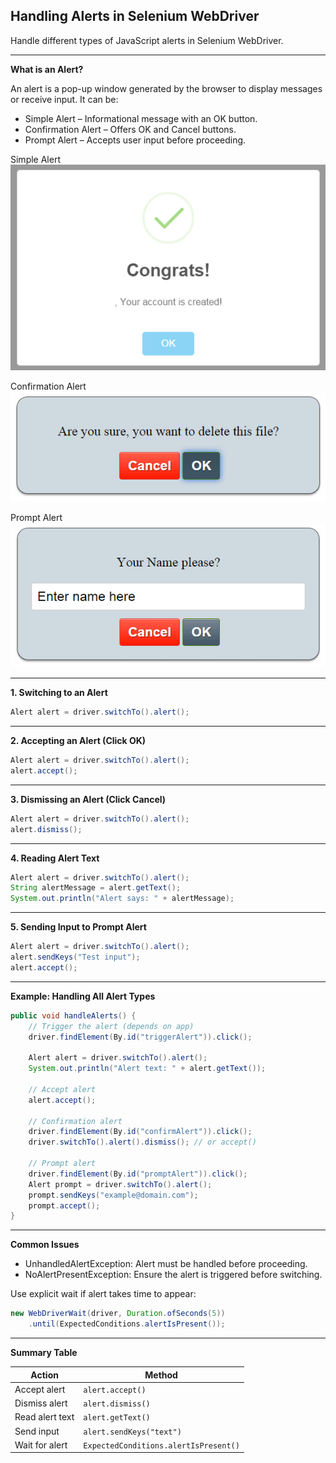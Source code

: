 ## Handling Alerts in Selenium WebDriver

Handle different types of JavaScript alerts in Selenium WebDriver.

---

**What is an Alert?**

An alert is a pop-up window generated by the browser to display messages or receive input. It can be:
- Simple Alert – Informational message with an OK button.
- Confirmation Alert – Offers OK and Cancel buttons.
- Prompt Alert – Accepts user input before proceeding.

Simple Alert  
![simple_alert](images/simple_alert.png)

Confirmation Alert  
![confirmation_alert](images/confirmation_alert.png)

Prompt Alert  
![promt_alert](images/promt_alert.png)

---

**1. Switching to an Alert**
```java
Alert alert = driver.switchTo().alert();
```

---

**2. Accepting an Alert (Click OK)**
```java
Alert alert = driver.switchTo().alert();
alert.accept();
```

---

**3. Dismissing an Alert (Click Cancel)**
```java
Alert alert = driver.switchTo().alert();
alert.dismiss();
```

---

**4. Reading Alert Text**
```java
Alert alert = driver.switchTo().alert();
String alertMessage = alert.getText();
System.out.println("Alert says: " + alertMessage);
```

---

**5. Sending Input to Prompt Alert**
```java
Alert alert = driver.switchTo().alert();
alert.sendKeys("Test input");
alert.accept();
```

---

**Example: Handling All Alert Types**
```java
public void handleAlerts() {
    // Trigger the alert (depends on app)
    driver.findElement(By.id("triggerAlert")).click();

    Alert alert = driver.switchTo().alert();
    System.out.println("Alert text: " + alert.getText());

    // Accept alert
    alert.accept();

    // Confirmation alert
    driver.findElement(By.id("confirmAlert")).click();
    driver.switchTo().alert().dismiss(); // or accept()

    // Prompt alert
    driver.findElement(By.id("promptAlert")).click();
    Alert prompt = driver.switchTo().alert();
    prompt.sendKeys("example@domain.com");
    prompt.accept();
}
```

---

**Common Issues**

- UnhandledAlertException: Alert must be handled before proceeding.
- NoAlertPresentException: Ensure the alert is triggered before switching.

Use explicit wait if alert takes time to appear:
```java
new WebDriverWait(driver, Duration.ofSeconds(5))
    .until(ExpectedConditions.alertIsPresent());
```

---

**Summary Table**

| Action           | Method                              |
|------------------|--------------------------------------|
| Accept alert     | `alert.accept()`                    |
| Dismiss alert    | `alert.dismiss()`                   |
| Read alert text  | `alert.getText()`                   |
| Send input       | `alert.sendKeys("text")`           |
| Wait for alert   | `ExpectedConditions.alertIsPresent()` |

